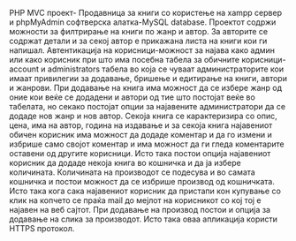 PHP MVC проект- Продавница за книги со користење  на xampp сервер и phpMyAdmin софтверска алатка-MySQL database.
Проектот содржи можности за филтрирање на книги по жанр и автор. За авторите се содржат детали и за секој автор 
е прикажана листа на книги кои ги напишал. Автентикација на корисници-можност за најава како админ или како корисник 
при што има посебна табела за обичните корисници-account и administrators табела во која се чуваат администраторите кои
имаат привилегии за додавање, бришење и едитирање на книги, автори и жанрови. При додавање на книга има можност да 
се избере жанр од оние кои веќе се додадени и автори од тие што постојат веќе во табелата, но секако постојат опции 
за најавените администратори да се додаде нов жанр и нов автор. Секоја книга се карактеризира со опис, цена, има на автор, 
година на издавање и за секоја книга најавениот обичен корисник има можност да додаде коментар и да го измени и избрише 
само својот коментар и има можност да ги гледа коментарите оставени од другите корисници. Исто така постои опција најавениот
корисник да додаде некоја книга во кошничка и да ја избере количината. Количината на производот се подесува и во 
самата кошничка и постои можност да се избрише производ од кошничката. Исто така кога сака најавениот корисник да 
пристапи кон купување со клик на копчето се праќа mail до мејлот на корисникот со кој тој е најавен на веб сајтот.
При додавање на производ постои и опција за додавање на слика за производот. Исто така оваа апликација користи HTTPS
протокол.

